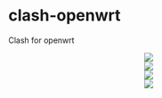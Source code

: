 # clash-openwrt
Clash for openwrt

<div align=center><img src="https://raw.githubusercontent.com/frainzy1477/clash/master/preview/cv1.png" /></div>

<div align=center><img src="https://raw.githubusercontent.com/frainzy1477/clash/master/preview/cv2.png" /></div>

<div align=center><img src="https://raw.githubusercontent.com/frainzy1477/clash/master/preview/cv3.png" /></div>

<div align=center><img src="https://raw.githubusercontent.com/frainzy1477/clash/master/preview/cv4.png" /></div>
